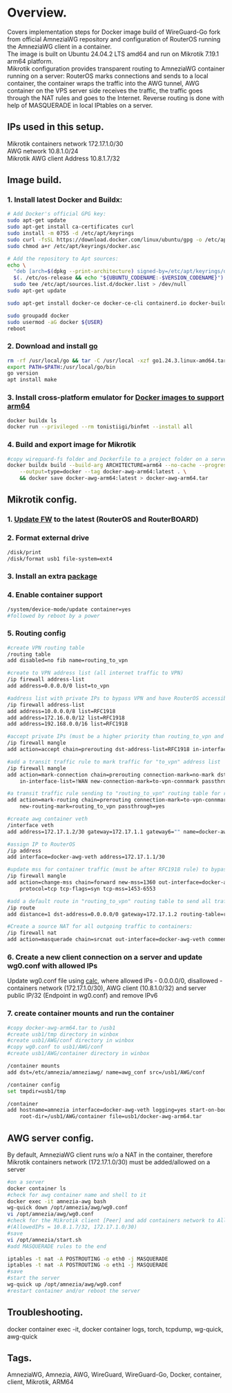 # Overview.

   Covers implementation steps for Docker image build of WireGuard-Go fork from official AmneziaWG repository and configuration of RouterOS running the AmneziaWG client in a container.  
The image is built on Ubuntu 24.04.2 LTS amd64 and run on Mikrotik 7.19.1 arm64 platform.  
Mikrotik configuration provides transparent routing to AmneziaWG container running on a server: RouterOS marks connections and sends to a local container, the container wraps the traffic into the AWG tunnel, AWG container on the VPS server side receives the traffic, the traffic goes through the NAT rules and goes to the Internet. Reverse routing is done with help of MASQUERADE in local IPtables on a server.  

## IPs used in this setup.

Mikrotik containers network 172.17.1.0/30  
AWG network 10.8.1.0/24  
Mikrotik AWG client Address 10.8.1.7/32  

## Image build.

###  1. Install latest Docker and Buildx:

```bash
# Add Docker's official GPG key:
sudo apt-get update
sudo apt-get install ca-certificates curl
sudo install -m 0755 -d /etc/apt/keyrings
sudo curl -fsSL https://download.docker.com/linux/ubuntu/gpg -o /etc/apt/keyrings/docker.asc
sudo chmod a+r /etc/apt/keyrings/docker.asc

# Add the repository to Apt sources:
echo \
  "deb [arch=$(dpkg --print-architecture) signed-by=/etc/apt/keyrings/docker.asc] https://download.docker.com/linux/ubuntu \
  $(. /etc/os-release && echo "${UBUNTU_CODENAME:-$VERSION_CODENAME}") stable" | \
  sudo tee /etc/apt/sources.list.d/docker.list > /dev/null
sudo apt-get update

sudo apt-get install docker-ce docker-ce-cli containerd.io docker-buildx-plugin docker-compose-plugin

sudo groupadd docker
sudo usermod -aG docker ${USER}
reboot
```

###  2. Download and install [go](https://go.dev/doc/install)

```bash
rm -rf /usr/local/go && tar -C /usr/local -xzf go1.24.3.linux-amd64.tar.gz
export PATH=$PATH:/usr/local/go/bin
go version
apt install make
```

###  3. Install cross-platform emulator for [Docker images to support arm64](https://help.mikrotik.com/docs/spaces/ROS/pages/84901929/Container#Container-Alternative%3AUsingDockertobuildContainerimages)
```bash
docker buildx ls
docker run --privileged --rm tonistiigi/binfmt --install all
```

###  4. Build and export image for Mikrotik
```bash
#copy wireguard-fs folder and Dockerfile to a project folder on a server
docker buildx build --build-arg ARCHITECTURE=arm64 --no-cache --progress=plain --platform linux/arm64/v8 \
	--output=type=docker --tag docker-awg-arm64:latest . \
	&& docker save docker-awg-arm64:latest > docker-awg-arm64.tar
```

## Mikrotik config.

###  1. [Update FW](https://help.mikrotik.com/docs/spaces/ROS/pages/328142/Upgrading+and+installation) to the latest (RouterOS and RouterBOARD)
###  2. Format external drive
```bash
/disk/print
/disk/format usb1 file-system=ext4
```
###  3. Install an extra [package](https://mikrotik.com/download)
###  4. Enable container support
```bash
/system/device-mode/update container=yes
#followed by reboot by a power
```
###  5. Routing config
```bash
#create VPN routing table
/routing table 
add disabled=no fib name=routing_to_vpn

#create to VPN address list (all internet traffic to VPN)
/ip firewall address-list
add address=0.0.0.0/0 list=to_vpn

#address list with private IPs to bypass VPN and have RouterOS accessible
/ip firewall address-list
add address=10.0.0.0/8 list=RFC1918
add address=172.16.0.0/12 list=RFC1918
add address=192.168.0.0/16 list=RFC1918

#accept private IPs (must be a higher priority than routing_to_vpn and mss mangle rules)
/ip firewall mangle
add action=accept chain=prerouting dst-address-list=RFC1918 in-interface-list=!WAN

#add a transit traffic rule to mark traffic for "to_vpn" address list 
/ip firewall mangle
add action=mark-connection chain=prerouting connection-mark=no-mark dst-address-list=to_vpn \
    in-interface-list=!WAN new-connection-mark=to-vpn-connmark passthrough=yes

#a transit traffic rule sending to "routing_to_vpn" routing table for routing
add action=mark-routing chain=prerouting connection-mark=to-vpn-connmark in-interface-list=!WAN \
    new-routing-mark=routing_to_vpn passthrough=yes

#create awg container veth
/interface veth
add address=172.17.1.2/30 gateway=172.17.1.1 gateway6="" name=docker-awg-veth

#assign IP to RouterOS
/ip address
add interface=docker-awg-veth address=172.17.1.1/30

#update mss for container traffic (must be after RFC1918 rule) to bypass ddos-guard
/ip firewall mangle
add action=change-mss chain=forward new-mss=1360 out-interface=docker-awg-veth passthrough=yes \
    protocol=tcp tcp-flags=syn tcp-mss=1453-6553

#add a default route in "routing_to_vpn" routing table to send all traffic to AWG container
/ip route
add distance=1 dst-address=0.0.0.0/0 gateway=172.17.1.2 routing-table=routing_to_vpn

#Create a source NAT for all outgoing traffic to containers:
/ip firewall nat
add action=masquerade chain=srcnat out-interface=docker-awg-veth comment="Outgoing NAT for containers"
```

###  6. Create a new client connection on a server and update wg0.conf with allowed IPs
Update wg0.conf file using [calc](https://www.procustodibus.com/blog/2021/03/wireguard-allowedips-calculator/), where allowed IPs - 0.0.0.0/0, disallowed - containers network (172.17.1.0/30), AWG client (10.8.1.0/32) and server public IP/32 (Endpoint in wg0.conf) and remove IPv6

###  7. create container mounts and run the container
```bash
#copy docker-awg-arm64.tar to /usb1
#create usb1/tmp directory in winbox
#create usb1/AWG/conf directory in winbox
#copy wg0.conf to usb1/AWG/conf 
#create usb1/AWG/container directory in winbox

/container mounts
add dst=/etc/amnezia/amneziawg/ name=awg_conf src=/usb1/AWG/conf

/container config
set tmpdir=usb1/tmp

/container
add hostname=amnezia interface=docker-awg-veth logging=yes start-on-boot=yes mounts=awg_conf \
    root-dir=/usb1/AWG/container file=usb1/docker-awg-arm64.tar
```

## AWG server config.

By default, AmneziaWG client runs w/o a NAT in the container, therefore Mikrotik containers network (172.17.1.0/30) must be added/allowed on a server
```bash
#on a server
docker container ls
#check for awg container name and shell to it
docker exec -it amnezia-awg bash
wg-quick down /opt/amnezia/awg/wg0.conf
vi /opt/amnezia/awg/wg0.conf
#check for the Mikrotik client [Peer] and add containers network to AllowedIPs
#(AllowedIPs = 10.8.1.7/32, 172.17.1.0/30)
#save
vi /opt/amnezia/start.sh
#add MASQUERADE rules to the end

iptables -t nat -A POSTROUTING -o eth0 -j MASQUERADE
iptables -t nat -A POSTROUTING -o eth1 -j MASQUERADE
#save
#start the server
wg-quick up /opt/amnezia/awg/wg0.conf
#restart container and/or reboot the server
```

## Troubleshooting.

docker container exec -it, docker container logs, torch, tcpdump, wg-quick, awg-quick

## Tags.

AmneziaWG, Amnezia, AWG, WireGuard, WireGuard-Go, Docker, container, client, Mikrotik, ARM64

